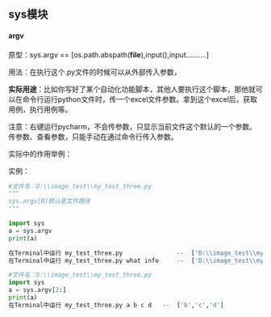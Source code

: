 ## sys模块

#### argv

原型：sys.argv == [os.path.abspath(__file__),input(),input..........]

用法：在执行这个.py文件的时候可以从外部传入参数，

**实际用途**：比如你写好了某个自动化功能脚本，其他人要执行这个脚本，那他就可以在命令行运行python文件时，传一个excel文件参数。拿到这个excel后，获取用例，执行用例等。

注意：右键运行pycharm，不会传参数，只显示当前文件这个默认的一个参数。传参数、查看参数，只能手动在通过命令行传入参数。

实际中的作用举例：

实例：

```python
#文件名：D:\\image_test\\my_test_three.py
"""
sys.argv[0]默认是文件路径
"""

import sys
a = sys.argv
print(a)

在Terminal中运行 my_test_three.py   		    --  ['D:\\image_test\\my_test_three.py']
在Terminal中运行 my_test_three.py what info		--	['D:\\image_test\\my_test_three.py','what','info']

#文件名：D:\\image_test\\my_test_three.py
import sys
a = sys.argv[2:]
print(a)
在Terminal中运行 my_test_three.py a b c d	--	['b','c','d']


```

